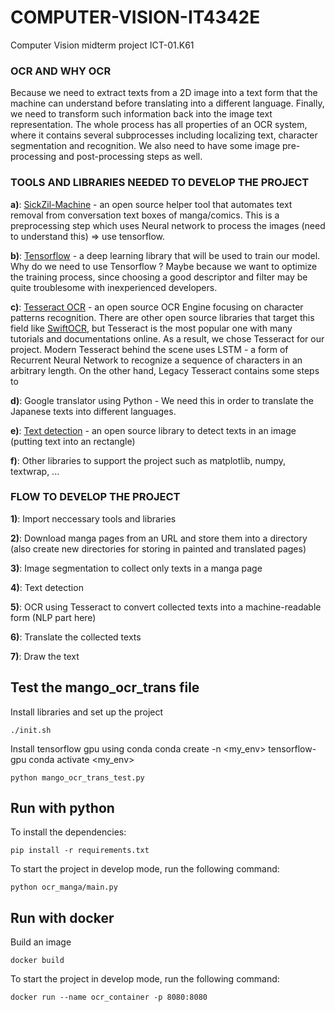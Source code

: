 # COMPUTER-VISION-IT4342E
Computer Vision midterm project ICT-01.K61 

### OCR AND WHY OCR

Because we need to extract texts from a 2D image into a text form that the machine can understand before translating into a different language. Finally, we need to transform such information back into the image text representation. The whole process has all properties of an OCR system, where it contains several subprocesses including localizing text, character segmentation and recognition. We also need to have some image pre-processing and post-processing steps as well.

### TOOLS AND LIBRARIES NEEDED TO DEVELOP THE PROJECT

**a)**: [SickZil-Machine](https://github.com/KUR-creative/SickZil-Machine) - an open source helper tool that automates text removal from conversation text boxes of manga/comics. This is a preprocessing step which uses Neural network to process the images (need to understand this) => use tensorflow.

**b)**: [Tensorflow](https://www.tensorflow.org/) - a deep learning library that will be used to train our model. Why do we need to use Tensorflow ? Maybe because we want to optimize the training process, since choosing a good descriptor and filter may be quite troublesome with inexperienced developers.

**c)**: [Tesseract OCR](https://github.com/tesseract-ocr/tesseract) - an open source OCR Engine focusing on character patterns recognition. There are other open source libraries that target this field like [SwiftOCR](https://github.com/NMAC427/SwiftOCR), but Tesseract is the most popular one with many tutorials and documentations online. As a result, we chose Tesseract for our project. Modern Tesseract behind the scene uses LSTM - a form of Recurrent Neural Network to recognize a sequence of characters in an arbitrary length. On the other hand, Legacy Tesseract contains some steps to 

**d)**: Google translator using Python - We need this in order to translate the Japanese texts into different languages.

**e)**: [Text detection](https://github.com/qzane/text-detection) - an open source library to detect texts in an image (putting text into an rectangle)

**f)**: Other libraries to support the project such as matplotlib, numpy, textwrap, ...

### FLOW TO DEVELOP THE PROJECT

**1)**: Import neccessary tools and libraries

**2)**: Download manga pages from an URL and store them into a directory (also create new directories for storing in painted and translated pages)

**3)**: Image segmentation to collect only texts in a manga page

**4)**: Text detection 

**5)**: OCR using Tesseract to convert collected texts into a machine-readable form (NLP part here)

**6)**: Translate the collected texts

**7)**: Draw the text

## Test the mango_ocr_trans file

Install libraries and set up the project
```
./init.sh
```

Install tensorflow gpu using conda
conda create -n <my_env> tensorflow-gpu
conda activate <my_env>

```
python mango_ocr_trans_test.py
```

## Run with python

To install the dependencies:
```
pip install -r requirements.txt
```

To start the project in develop mode, run the following command:
```
python ocr_manga/main.py
```

## Run with docker

Build an image
```
docker build
```

To start the project in develop mode, run the following command:
```
docker run --name ocr_container -p 8080:8080
```